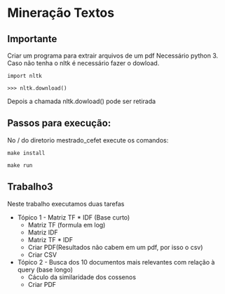 # Mineração Textos


##  Importante
Criar um programa para extrair arquivos de um pdf
Necessário python 3. Caso não tenha o nltk é necessário fazer o dowload.

```import nltk```  

```>>> nltk.download()```  

Depois a chamada nltk.dowload() pode ser retirada

## Passos para execução:

No / do diretorio mestrado_cefet  execute os comandos:

```make install```  

```make run```  

## Trabalho3 

Neste trabalho executamos duas tarefas

- Tópico 1 - Matriz TF * IDF (Base curto)
   -  Matriz TF (formula em log)
   -  Matriz IDF
   -  Matriz TF * IDF 
   -  Criar PDF(Resultados não cabem em um pdf, por isso o csv)
   -  Criar CSV 
- Tópico 2 - Busca dos 10 documentos mais relevantes com relação à query (base longo)
   -  Cáculo da similaridade dos cossenos
   -  Criar PDF

